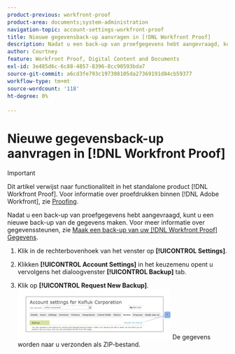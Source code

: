 ```yaml
---
product-previous: workfront-proof
product-area: documents;system-administration
navigation-topic: account-settings-workfront-proof
title: Nieuwe gegevensback-up aanvragen in [!DNL Workfront Proof]
description: Nadat u een back-up van proefgegevens hebt aangevraagd, kunt u een nieuwe back-up van de gegevens maken. Voor meer informatie over gegevenssteunen, zie file Uw [!DNL Workfront Proof] Gegevens.
author: Courtney
feature: Workfront Proof, Digital Content and Documents
exl-id: 3e485d6c-6c88-4857-8396-8cc90593bda7
source-git-commit: a6cd3fe793c197308105da27369191d84cb59377
workflow-type: tm+mt
source-wordcount: '118'
ht-degree: 0%

---
```


# Nieuwe gegevensback-up aanvragen in [!DNL Workfront Proof]

>[!IMPORTANT]
>
>Dit artikel verwijst naar functionaliteit in het standalone product [!DNL Workfront Proof]. Voor informatie over proefdrukken binnen [!DNL Adobe Workfront], zie [Proofing](../../../review-and-approve-work/proofing/proofing.md).

Nadat u een back-up van proefgegevens hebt aangevraagd, kunt u een nieuwe back-up van de gegevens maken. Voor meer informatie over gegevenssteunen, zie [Maak een back-up van uw [!DNL Workfront Proof] Gegevens](../../../workfront-proof/wp-work-proofsfiles/organize-your-work/back-up-data.md).

1. Klik in de rechterbovenhoek van het venster op **[!UICONTROL Settings]**.
1. Klikken **[!UICONTROL Account Settings]** in het keuzemenu opent u vervolgens het dialoogvenster **[!UICONTROL Backup]** tab.

1. Klik op **[!UICONTROL Request New Backup]**.
   ![New_backup.png](assets/new-backup-350x115.png)
De gegevens worden naar u verzonden als ZIP-bestand.
